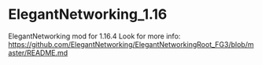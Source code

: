 # ElegantNetworking_1.16
ElegantNetworking mod for 1.16.4
Look for more info: https://github.com/ElegantNetworking/ElegantNetworkingRoot_FG3/blob/master/README.md
